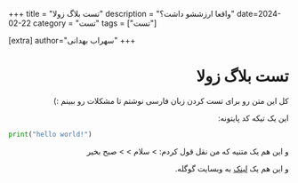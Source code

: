 +++
title = "تست بلاگ زولا"
description = "واقعا ارزششو داشت؟"
date=2024-02-22
category = "تست"
tags = ["تست"]

[extra]
author="سهراب بهدانی"
+++


<div dir="auto">

# تست بلاگ زولا
کل این متن رو برای تست کردن زبان فارسی نوشتم تا مشکلات رو ببینم :)

این یک تیکه کد پایتونه:
</div>

```python
print("hello world!")
```

<div dir="auto">
و این هم یک متنیه که من نقل قول کردم:
> سلام
>
> صبح بخیر

و این هم یک [لینک](https://google.com) به وبسایت گوگله.
</div>
